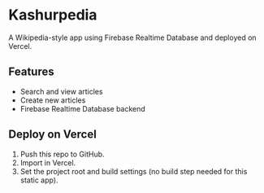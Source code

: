 
# Kashurpedia
A Wikipedia-style app using Firebase Realtime Database and deployed on Vercel.

## Features
- Search and view articles
- Create new articles
- Firebase Realtime Database backend

## Deploy on Vercel
1. Push this repo to GitHub.
2. Import in Vercel.
3. Set the project root and build settings (no build step needed for this static app).
